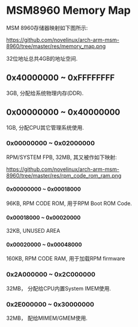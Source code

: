 MSM8960 Memory Map
========================================

MSM 8960存储器映射如下图所示:

https://github.com/novelinux/arch-arm-msm-8960/tree/master/res/memory_map.png

32位地址总共4GB的地址空间.

0x40000000 ~ 0xFFFFFFFF
----------------------------------------

3GB, 分配给系统物理内存(DDR).

0x00000000 ~ 0x40000000
----------------------------------------

1GB, 分配CPU其它管理系统使用.

### 0x00000000 ~ 0x02000000

RPM/SYSTEM FPB, 32MB, 其又被作如下映射:

https://github.com/novelinux/arch-arm-msm-8960/tree/master/res/rpm_code_rom_ram.png

#### 0x00000000 ~ 0x00018000

96KB, RPM CODE ROM, 用于RPM Boot ROM Code.

#### 0x00018000 ~ 0x00020000

32KB, UNUSED AREA

#### 0x00020000 ~ 0x00048000

160KB, RPM CODE RAM, 用于加载RPM firmware

### 0x2A000000 ~ 0x2C000000

32MB， 分配给CPU内置System IMEM使用.

### 0x2E000000 ~ 0x30000000

32MB， 配给MIMEM/GMEM使用.
